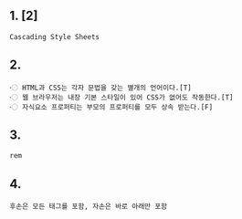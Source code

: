 ## 1. [2]

```
Cascading Style Sheets
```



## 2. 

```
〮 HTML과 CSS는 각자 문법을 갖는 별개의 언어이다.[T]
〮 웹 브라우저는 내장 기본 스타일이 있어 CSS가 없어도 작동한다.[T]
〮 자식요소 프로퍼티는 부모의 프로퍼티를 모두 상속 받는다.[F]
```

## 3.

```
rem
```



## 4.

```\
후손은 모든 태그를 포함, 자손은 바로 아래만 포함
```



